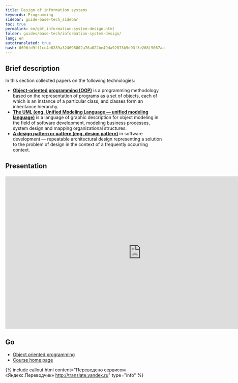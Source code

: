 ```yaml
--- 
title: Design of information systems 
keywords: Programming 
sidebar: guide-base-tech_sidebar 
toc: true 
permalink: en/gbt_information-system-design.html 
folder: guides/base-tech/information-system-design/ 
lang: en 
autotranslated: true 
hash: 0696fd9ff1cc4e8289a324698802a76a022be49da92873b5d93f3e268f5087aa 
--- 
```


## Brief description 

In this section collected papers on the following technologies: 

* [**Object-oriented programming (OOP)**](gbt_ood.html) is a programming methodology based on the representation of programs as a set of objects, each of which is an instance of a particular class, and classes form an inheritance hierarchy. 
* [**The UML (eng. Unified Modeling Language — unified modeling language)**](gbt_uml.html) is a language of graphic description for object modeling in the field of software development, modeling business processes, system design and mapping organizational structures. 
* [**A design pattern or pattern (eng. design pattern)**](gbt_design-patterns.html) in software development — repeatable architectural design representing a solution to the problem of design in the context of a frequently occurring context. 

## Presentation 

<div class="thumb-wrap" style="margin-top: 20px; margin-bottom: 20px"> 
<iframe width="854" height="480" src="https://www.youtube.com/embed/UIwQKdiFat8?list=PLlhqsC7hBaSezv_J4znt-NbFq4MCzcYzk" frameborder="0" allowfullscreen></iframe> 
</div> 

## Go 

* [Object oriented programming](gbt_ood.html) 
* [Course home page](gbt_landing-page.html)


{% include callout.html content="Переведено сервисом «Яндекс.Переводчик» <http://translate.yandex.ru>" type="info" %}